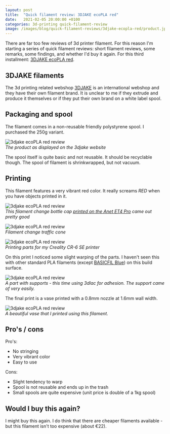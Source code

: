 ```yaml
---
layout: post
title:  "Quick filament review: 3DJAKE ecoPLA red"
date:   2021-02-05 20:00:00 +0100
categories: 3d-printing quick-filament-review
image: /images/blog/quick-filament-reviews/3djake-ecopla-red/product.jpg
---
```


There are far too few reviews of 3d printer filament. For this reason I'm starting a series of quick filament reviews: short filament reviews, some remarks, some findings, and whether I'd buy it again. For this third installment: [3DJAKE ecoPLA red](https://www.3djake.nl/3djake/ecopla-rood).

## 3DJAKE filaments

<style scoped>
  img + p, img + em {
    clear: both;
    display: block;
  }
</style>

The 3d printing related webshop [3DJAKE](https://www.3djake.com/) is an international webshop and they have their own filament brand. It is unclear to me if they extrude and produce it themselves or if they put their own brand on a white label spool.

## Packaging and spool

The filament comes in a non-reusable friendly polystyrene spool. I purchased the 250g variant.

![3djake ecoPLA red review](/images/blog/quick-filament-reviews/3djake-ecopla-red/product.jpg)
*The product as displayed on the 3djake website*

The spool itself is quite basic and not reusable. It should be recyclable though. The spool of filament is shrinkwrapped, but not vacuum.

## Printing

This filament features a very vibrant red color. It really screams *RED* when you have objects printed in it.

![3djake ecoPLA red review](/images/blog/quick-filament-reviews/3djake-ecopla-red/bottle-cap.jpg)
*This filament change bottle cap [printed on the Anet ET4 Pro](/blog/2020/11/30/anet-et4-pro-review) came out pretty good*

![3djake ecoPLA red review](/images/blog/quick-filament-reviews/3djake-ecopla-red/cone.jpg)
*Filament change traffic cone*

![3djake ecoPLA red review](/images/blog/quick-filament-reviews/3djake-ecopla-red/cr6.jpg)
*Printing parts for my Creality CR-6 SE printer*

On this print I noticed some slight warping of the parts. I haven't seen this with other standard PLA filaments (except [BASICFIL Blue](/blog/2021/01/31/quick-filament-review-basicfil-pla-blue)) on this build surface.

![3djake ecoPLA red review](/images/blog/quick-filament-reviews/3djake-ecopla-red/print.jpg)
*A part with supports - this time using 3dlac for adhesion. The support came of very easily.*

The final print is a vase printed with a 0.8mm nozzle at 1.6mm wall width. 

![3djake ecoPLA red review](/images/blog/quick-filament-reviews/3djake-ecopla-red/vase.jpg)
*A beautiful vase that I printed using this filament.*

## Pro's / cons

Pro's:

- No stringing
- Very vibrant color
- Easy to use

Cons:

- Slight tendency to warp
- Spool is not reusable and ends up in the trash
- Small spools are quite expensive (unit price is double of a 1kg spool)


## Would I buy this again?

I might buy this again. I do think that there are cheaper filaments available - but this filament isn't too expensive (about €22).